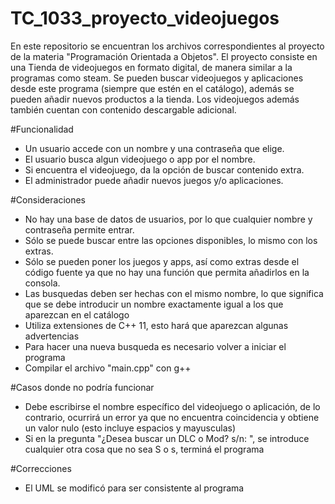 # TC_1033_proyecto_videojuegos
En este repositorio se encuentran los archivos correspondientes al proyecto de la materia "Programación Orientada a Objetos".
El proyecto consiste en una Tienda de videojuegos en formato digital, de manera similar a la programas como steam. Se pueden buscar videojuegos y aplicaciones desde este programa (siempre que estén en el catálogo), además se pueden añadir nuevos productos a la tienda. Los videojuegos además también cuentan con contenido descargable adicional.

#Funcionalidad
- Un usuario accede con un nombre y una contraseña que elige.
- El usuario busca algun videojuego o app por el nombre.
- Si encuentra el videojuego, da la opción de buscar contenido extra.
- El administrador puede añadir nuevos juegos y/o aplicaciones.

#Consideraciones
- No hay una base de datos de usuarios, por lo que cualquier nombre y contraseña permite entrar.
- Sólo se puede buscar entre las opciones disponibles, lo mismo con los extras.
- Sólo se pueden poner los juegos y apps, así como extras desde el código fuente ya que no hay una función que permita añadirlos en la consola.
- Las busquedas deben ser hechas con el mismo nombre, lo que significa que se debe introducir un nombre exactamente igual a los que aparezcan en el catálogo
- Utiliza extensiones de C++ 11, esto hará que aparezcan algunas advertencias
- Para hacer una nueva busqueda es necesario volver a iniciar el programa
- Compilar el archivo "main.cpp" con g++

#Casos donde no podría funcionar

- Debe escribirse el nombre específico del videojuego o aplicación, de lo contrario, ocurrirá un error ya que no encuentra coincidencia y obtiene un valor nulo (esto incluye espacios y mayusculas)
- Si en la pregunta "¿Desea buscar un DLC o Mod? s/n: ", se introduce cualquier otra cosa que no sea S o s, terminá el programa


#Correcciones
- El UML se modificó para ser consistente al programa
